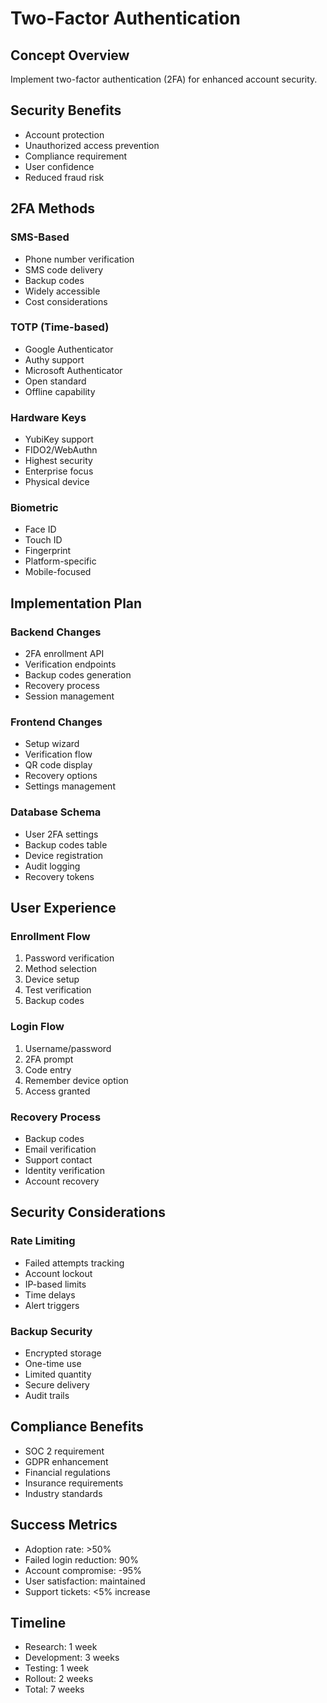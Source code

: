 # Two-Factor Authentication

## Concept Overview
Implement two-factor authentication (2FA) for enhanced account security.

## Security Benefits
- Account protection
- Unauthorized access prevention
- Compliance requirement
- User confidence
- Reduced fraud risk

## 2FA Methods

### SMS-Based
- Phone number verification
- SMS code delivery
- Backup codes
- Widely accessible
- Cost considerations

### TOTP (Time-based)
- Google Authenticator
- Authy support
- Microsoft Authenticator
- Open standard
- Offline capability

### Hardware Keys
- YubiKey support
- FIDO2/WebAuthn
- Highest security
- Enterprise focus
- Physical device

### Biometric
- Face ID
- Touch ID
- Fingerprint
- Platform-specific
- Mobile-focused

## Implementation Plan

### Backend Changes
- 2FA enrollment API
- Verification endpoints
- Backup codes generation
- Recovery process
- Session management

### Frontend Changes
- Setup wizard
- Verification flow
- QR code display
- Recovery options
- Settings management

### Database Schema
- User 2FA settings
- Backup codes table
- Device registration
- Audit logging
- Recovery tokens

## User Experience

### Enrollment Flow
1. Password verification
2. Method selection
3. Device setup
4. Test verification
5. Backup codes

### Login Flow
1. Username/password
2. 2FA prompt
3. Code entry
4. Remember device option
5. Access granted

### Recovery Process
- Backup codes
- Email verification
- Support contact
- Identity verification
- Account recovery

## Security Considerations

### Rate Limiting
- Failed attempts tracking
- Account lockout
- IP-based limits
- Time delays
- Alert triggers

### Backup Security
- Encrypted storage
- One-time use
- Limited quantity
- Secure delivery
- Audit trails

## Compliance Benefits
- SOC 2 requirement
- GDPR enhancement
- Financial regulations
- Insurance requirements
- Industry standards

## Success Metrics
- Adoption rate: >50%
- Failed login reduction: 90%
- Account compromise: -95%
- User satisfaction: maintained
- Support tickets: <5% increase

## Timeline
- Research: 1 week
- Development: 3 weeks
- Testing: 1 week
- Rollout: 2 weeks
- Total: 7 weeks
